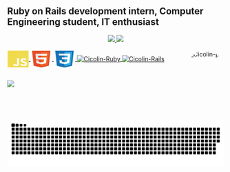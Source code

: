 ## Ruby on Rails development intern, Computer Engineering student, IT enthusiast
<div align="center">
  <a href="https://github.com/felipecicolin">
  <img height="180em" src="https://github-readme-stats.vercel.app/api?username=felipecicolin&show_icons=true&theme=highcontrast&include_all_commits=true&count_private=true"/> 
  <img height="180em" src="https://github-readme-stats.vercel.app/api/top-langs/?username=felipecicolin&layout=compact&langs_count=7&theme=highcontrast"/>
</div>
<div style="display: inline_block"><br>
  <img align="center" alt="Cicolin-Js" height="40" width="50" src="https://raw.githubusercontent.com/devicons/devicon/master/icons/javascript/javascript-plain.svg">
  <img align="center" alt="Cicolin-HTML"height="40" width="50" src="https://raw.githubusercontent.com/devicons/devicon/master/icons/html5/html5-original.svg">
  <img align="center" alt="Cicolin-CSS" height="40" width="50" src="https://raw.githubusercontent.com/devicons/devicon/master/icons/css3/css3-original.svg">
  <img align="center" alt="Cicolin-Ruby" height="40" width="50" src="https://cdn.jsdelivr.net/gh/devicons/devicon/icons/ruby/ruby-plain.svg">
  <img align="center" alt="Cicolin-Rails" height="80" width="90" src="https://cdn.jsdelivr.net/gh/devicons/devicon/icons/rails/rails-plain-wordmark.svg">
  <img align="right" alt="Cicolin-pic" height="160" style="border-radius:50px;" src="https://user-images.githubusercontent.com/58073599/158017783-f811fb6f-4065-459a-acfb-d0926cec42dc.png">

</div>
  
  ##  
 
<div>  
  <a href="https://www.linkedin.com/in/fcicolin" target="_blank"><img src="https://img.shields.io/badge/-LinkedIn-%230077B5?style=for-the-badge&logo=linkedin&logoColor=white" target="_blank"></a> 
 
  
  ![Snake animation](https://github.com/felipecicolin/felipecicolin/blob/output/github-contribution-grid-snake.svg)
</div>
